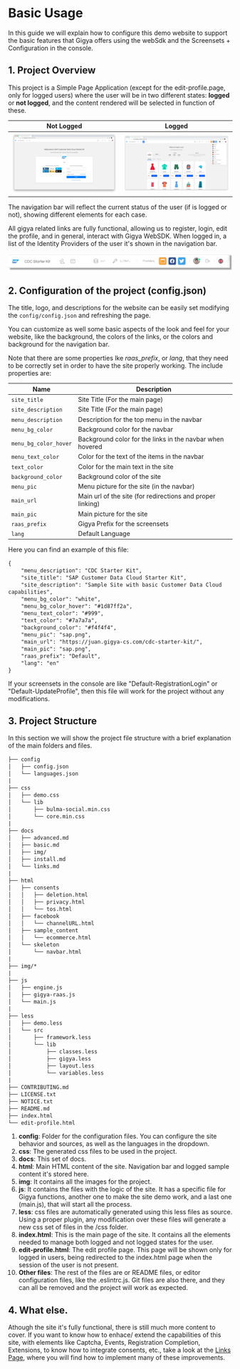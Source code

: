 # Basic Usage

In this guide we will explain how to configure this demo website to support the basic features that Gigya offers using the webSdk and the Screensets + Configuration in the console.

## 1. Project Overview

This project is a Simple Page Application (except for the edit-profile.page, only for logged users) where the user will be in two different states: __logged__ or __not logged__, and the content rendered will be selected in function of these.

| Not Logged | Logged |
|-|-|
|![Not Logged](img/basic/0-not-logged.png)|![Logged](img/basic/1-logged-with-language.png)



The navigation bar will reflect the current status of the user (if is logged or not), showing different elements for each case.

All gigya related links are fully functional, allowing us to register, login, edit the profile, and in general, interact with Gigya WebSDK. When logged in, a list of the Identity Providers of the user it's shown in the navigation bar.

![Bar Example](img/basic/1-logged-short-bar.png)


## 2. Configuration of the project (config.json)

The title, logo, and descriptions for the website can be easily set modifying the ```config/config.json``` and refreshing the page.

You can customize as well some basic aspects of the look and feel for your website, like the background, the colors of the links, or the colors and background for the navigation bar.

Note that there are some properties lke _raas_prefix_, or _lang_, that they need to be correctly set in order to have the site properly working. The include properties are:

| Name | Description |
|-|-|
|```site_title```|Site Title (For the main page)
|```site_description```|Site Title (For the main page)
|```menu_description```|Description for the top menu in the navbar
|```menu_bg_color```|Background color for the navbar
|```menu_bg_color_hover```|Background color for the links in the navbar when hovered
|```menu_text_color```|Color for the text of the items in the navbar
|```text_color```|Color for the main text in the site
|```background_color```|Background color of the site
|```menu_pic```|Menu picture for the site (in the navbar)
|```main_url```|Main url of the site (for redirections and proper linking)
|```main_pic```|Main picture for the site
|```raas_prefix```|Gigya Prefix for the screensets
|```lang```|Default Language


Here you can find an example of this file:

```
{
    "menu_description": "CDC Starter Kit",
    "site_title": "SAP Customer Data Cloud Starter Kit",
    "site_description": "Sample Site with basic Customer Data Cloud capabilities",
    "menu_bg_color": "white",
    "menu_bg_color_hover": "#1d87ff2a",
    "menu_text_color": "#999",
    "text_color": "#7a7a7a",
    "background_color": "#f4f4f4",
    "menu_pic": "sap.png",
    "main_url": "https://juan.gigya-cs.com/cdc-starter-kit/",
    "main_pic": "sap.png",
    "raas_prefix": "Default",
    "lang": "en"
}
```
If your screensets in the console are like "Default-RegistrationLogin" or "Default-UpdateProfile", then this file will work for the project without any modifications.


## 3. Project Structure

In this section we will show the project file structure with a brief explanation of the main folders and files.

```
├── config
│   ├── config.json
│   └── languages.json
|
├── css
│   ├── demo.css
│   └── lib
│       ├── bulma-social.min.css
│       └── core.min.css
|
├── docs
│   ├── advanced.md
│   ├── basic.md
│   ├── img/
│   ├── install.md
│   └── links.md
|
├── html
│   ├── consents
│   │   ├── deletion.html
│   │   ├── privacy.html
│   │   └── tos.html
│   ├── facebook
│   │   └── channelURL.html
│   ├── sample_content
│   │   └── ecommerce.html
│   └── skeleton
│       └── navbar.html
|
├── img/*
|
├── js
│   ├── engine.js
│   ├── gigya-raas.js
│   └── main.js
|
├── less
│   ├── demo.less
│   └── src
│       ├── framework.less
│       └── lib
│           ├── classes.less
│           ├── gigya.less
│           ├── layout.less
│           └── variables.less
|
├── CONTRIBUTING.md
├── LICENSE.txt
├── NOTICE.txt
├── README.md
├── index.html
└── edit-profile.html

```

1. __config__: Folder for the configuration files. You can configure the site behavior and sources, as well as the languages in the dropdown.
2. __css__: The generated css files to be used in the project.
3. __docs__: This set of docs.
4. __html__: Main HTML content of the site. Navigation bar and logged sample content it's stored here.
5. __img__: It contains all the images for the project.
6. __js__: It contains the files with the logic of the site. It has a specific file for Gigya functions, another one to make the site demo work, and a last one (main.js), that will start all the process.
7. __less__: css files are automatically generated using this less files as source. Using a proper plugin, any modification over these files will generate a new css set of files in the /css folder.
8. __index.html__: This is the main page of the site. It contains all the elements needed to manage both logged and not logged states for the user.
9. __edit-profile.html__: The edit profile page. This page will be shown only for logged in users, being redirected to the index.html page when the session of the user is not present.
10. __Other files__: The rest of the files are or README files, or editor configuration files, like the .eslintrc.js. Git files are also there, and they can all be removed and the project will work as expected.


## 4. What else.

Athough the site it's fully functional, there is still much more content to cover. If you want to know how to enhace/ extend the capabilities of this site, with elements like Captcha, Events, Registration Completion, Extensions, to know how to integrate consents, etc., take a look at the [Links Page](advanced.md), where you will find how to implement many of these improvements.
